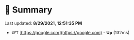 # 📖 Summary
Last updated: **8/29/2021, 12:51:35 PM**

- `GET` [https://google.com](https://google.com) - **Up** (132ms)
